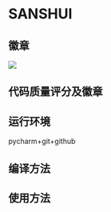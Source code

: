 # SANSHUI
## 徽章
![](https://img.shields.io/badge/language-python-orange.svg)
## 代码质量评分及徽章
## 运行环境
pycharm+git+github
## 编译方法

## 使用方法
